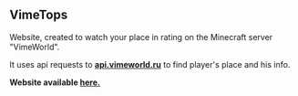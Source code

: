 ## VimeTops
Website, created to watch your place in rating on the Minecraft server "VimeWorld".

It uses api requests to **[api.vimeworld.ru](https://api.vimeworld.ru)** to find player's place and his info.

**Website available [here.](https://ppitohu.github.io/VimeTops/)**
